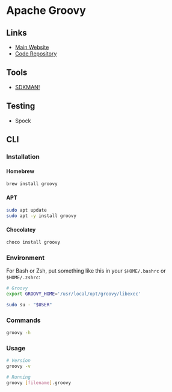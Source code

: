 # Apache Groovy

<!--
https://app.pluralsight.com/paths/skill/continuous-integration-with-jenkins

https://app.pluralsight.com/library/courses/groovy-getting-started/table-of-contents
https://app.pluralsight.com/library/courses/groovy-fundamentals/table-of-contents
https://app.pluralsight.com/guides/introduction-to-testing-with-bdd-and-the-spock-framework

https://linkedin.com/learning/learning-groovy/supercharge-your-java-program-with-groovy
-->

## Links

- [Main Website](https://groovy-lang.org/)
- [Code Repository](https://github.com/apache/groovy)

## Tools

- [SDKMAN!](/sdkman.md)

## Testing

- Spock

## CLI

### Installation

#### Homebrew

```sh
brew install groovy
```

#### APT

```sh
sudo apt update
sudo apt -y install groovy
```

#### Chocolatey

```sh
choco install groovy
```

### Environment

For Bash or Zsh, put something like this in your `$HOME/.bashrc` or `$HOME/.zshrc`:

```sh
# Groovy
export GROOVY_HOME='/usr/local/opt/groovy/libexec'
```

```sh
sudo su - "$USER"
```

### Commands

```sh
groovy -h
```

<!-- ```sh
groovyConsole
groovyc
groovydoc
groovysh
``` -->

### Usage

```sh
# Version
groovy -v

# Running
groovy [filename].groovy
```
